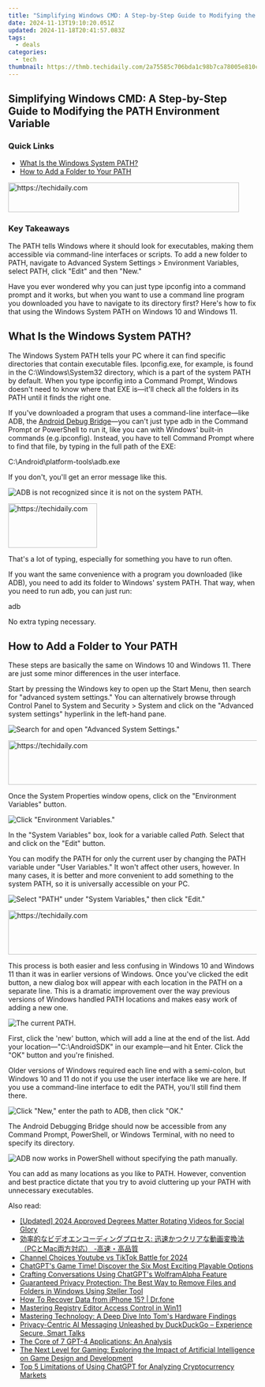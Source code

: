```yaml
---
title: "Simplifying Windows CMD: A Step-by-Step Guide to Modifying the PATH Environment Variable"
date: 2024-11-13T19:10:20.051Z
updated: 2024-11-18T20:41:57.083Z
tags:
  - deals
categories:
  - tech
thumbnail: https://thmb.techidaily.com/2a75585c706bda1c98b7ca78005e810cc4fa04565ec0bfaa1522a3466ddc9fcb.jpg
---
```


## Simplifying Windows CMD: A Step-by-Step Guide to Modifying the PATH Environment Variable

### Quick Links

* [What Is the Windows System PATH?](https://facebook-record-videos.techidaily.com/updated-harmonizing-youtube-content-a-guide-to-blending-files/)
* [How to Add a Folder to Your PATH](https://fox-cloud.techidaily.com/new-quirky-creations-your-guide-to-no-cost-memes/)

<!-- affiliate ads begin -->
<a href="https://bluettius.sjv.io/c/5597632/2139122/17108" target="_top" id="2139122">
  <img src="//a.impactradius-go.com/display-ad/17108-2139122" border="0" alt="https://techidaily.com" width="468" height="60"/>
</a>
<img height="0" width="0" src="https://bluettius.sjv.io/i/5597632/2139122/17108" style="position:absolute;visibility:hidden;" border="0" />
<!-- affiliate ads end -->

### Key Takeaways

 The PATH tells Windows where it should look for executables, making them accessible via command-line interfaces or scripts. To add a new folder to PATH, navigate to Advanced System Settings > Environment Variables, select PATH, click "Edit" and then "New."

 Have you ever wondered why you can just type ipconfig into a command prompt and it works, but when you want to use a command line program you downloaded you have to navigate to its directory first? Here's how to fix that using the Windows System PATH on Windows 10 and Windows 11.

##  What Is the Windows System PATH?

 The Windows System PATH tells your PC where it can find specific directories that contain executable files. Ipconfig.exe, for example, is found in the C:\\Windows\\System32 directory, which is a part of the system PATH by default. When you type ipconfig into a Command Prompt, Windows doesn't need to know where that EXE is—it'll check all the folders in its PATH until it finds the right one.

 If you've downloaded a program that uses a command-line interface—like ADB, the [Android Debug Bridge](https://techtrends.techidaily.com/how-to-successfully-obtain-a-refund-for-your-purchased-games-on-steam/)—you can't just type adb in the Command Prompt or PowerShell to run it, like you can with Windows' built-in commands (e.g.ipconfig). Instead, you have to tell Command Prompt where to find that file, by typing in the full path of the EXE:

C:\Android\platform-tools\adb.exe

 If you don't, you'll get an error message like this.

![ADB is not recognized since it is not on the system PATH.](https://static1.howtogeekimages.com/wordpress/wp-content/uploads/2016/03/adb-error.png) 

<!-- affiliate ads begin -->
<a href="https://aligracehair.sjv.io/c/5597632/2135353/19272" target="_top" id="2135353">
  <img src="//a.impactradius-go.com/display-ad/19272-2135353" border="0" alt="https://techidaily.com" width="180" height="90"/>
</a>
<img height="0" width="0" src="https://aligracehair.sjv.io/i/5597632/2135353/19272" style="position:absolute;visibility:hidden;" border="0" />
<!-- affiliate ads end -->

 That's a lot of typing, especially for something you have to run often.

 If you want the same convenience with a program you downloaded (like ADB), you need to add its folder to Windows' system PATH. That way, when you need to run adb, you can just run:

adb

 No extra typing necessary.

##  How to Add a Folder to Your PATH

 These steps are basically the same on Windows 10 and Windows 11\. There are just some minor differences in the user interface.

 Start by pressing the Windows key to open up the Start Menu, then search for "advanced system settings." You can alternatively browse through Control Panel to System and Security > System and click on the "Advanced system settings" hyperlink in the left-hand pane.

![Search for and open "Advanced System Settings."](https://static1.howtogeekimages.com/wordpress/wp-content/uploads/2023/11/advanced-system.png) 

<!-- affiliate ads begin -->
<a href="https://aligracehair.sjv.io/c/5597632/1868499/19272" target="_top" id="1868499">
  <img src="//a.impactradius-go.com/display-ad/19272-1868499" border="0" alt="https://techidaily.com" width="728" height="90"/>
</a>
<img height="0" width="0" src="https://aligracehair.sjv.io/i/5597632/1868499/19272" style="position:absolute;visibility:hidden;" border="0" />
<!-- affiliate ads end -->

 Once the System Properties window opens, click on the "Environment Variables" button.

![Click &quot;Environment Variables.&quot;](https://static1.howtogeekimages.com/wordpress/wp-content/uploads/2016/03/environmental-variables.png) 

 In the "System Variables" box, look for a variable called _Path._ Select that and click on the "Edit" button.

 You can modify the PATH for only the current user by changing the PATH variable under "User Variables." It won't affect other users, however. In many cases, it is better and more convenient to add something to the system PATH, so it is universally accessible on your PC.

![Select &quot;PATH&quot; under &quot;System Variables,&quot; then click &quot;Edit.&quot;](https://static1.howtogeekimages.com/wordpress/wp-content/uploads/2016/03/system-variables.png) 

<!-- affiliate ads begin -->
<a href="https://appsumo.8odi.net/c/5597632/2075471/7443" target="_top" id="2075471">
  <img src="//a.impactradius-go.com/display-ad/7443-2075471" border="0" alt="https://techidaily.com" width="728" height="90"/>
</a>
<img height="0" width="0" src="https://appsumo.8odi.net/i/5597632/2075471/7443" style="position:absolute;visibility:hidden;" border="0" />
<!-- affiliate ads end -->

 This process is both easier and less confusing in Windows 10 and Windows 11 than it was in earlier versions of Windows. Once you've clicked the edit button, a new dialog box will appear with each location in the PATH on a separate line. This is a dramatic improvement over the way previous versions of Windows handled PATH locations and makes easy work of adding a new one.

![The current PATH.](https://static1.howtogeekimages.com/wordpress/wp-content/uploads/2016/03/PATH-Stuff.png) 

 First, click the 'new' button, which will add a line at the end of the list. Add your location—"C:\\AndroidSDK" in our example—and hit Enter. Click the "OK" button and you're finished.

 Older versions of Windows required each line end with a semi-colon, but Windows 10 and 11 do not if you use the user interface like we are here. If you use a command-line interface to edit the PATH, you'll still find them there.

![Click &quot;New,&quot; enter the path to ADB, then click &quot;OK.&quot;](https://static1.howtogeekimages.com/wordpress/wp-content/uploads/2016/03/android-SD.png) 

 The Android Debugging Bridge should now be accessible from any Command Prompt, PowerShell, or Windows Terminal, with no need to specify its directory.

![ADB now works in PowerShell without specifying the path manually.](https://static1.howtogeekimages.com/wordpress/wp-content/uploads/2016/03/adb-on-path.png) 

 You can add as many locations as you like to PATH. However, convention and best practice dictate that you try to avoid cluttering up your PATH with unnecessary executables.

<ins class="adsbygoogle"
     style="display:block"
     data-ad-format="autorelaxed"
     data-ad-client="ca-pub-7571918770474297"
     data-ad-slot="1223367746"></ins>

<ins class="adsbygoogle"
     style="display:block"
     data-ad-client="ca-pub-7571918770474297"
     data-ad-slot="8358498916"
     data-ad-format="auto"
     data-full-width-responsive="true"></ins>

<span class="atpl-alsoreadstyle">Also read:</span>
<div><ul>
<li><a href="https://instagram-clips.techidaily.com/updated-2024-approved-degrees-matter-rotating-videos-for-social-glory/"><u>[Updated] 2024 Approved Degrees Matter Rotating Videos for Social Glory</u></a></li>
<li><a href="https://some-guidance.techidaily.com/pcmac/"><u>効率的なビデオエンコーディングプロセス: 迅速かつクリアな動画変換法（PCとMac両方対応） -高速・高品質</u></a></li>
<li><a href="https://youtube-lab.techidaily.com/el-choices-youtube-vs-tiktok-battle-for-2024/"><u>Channel Choices Youtube vs TikTok Battle for 2024</u></a></li>
<li><a href="https://tech-haven.techidaily.com/chatgpts-game-time-discover-the-six-most-exciting-playable-options/"><u>ChatGPT's Game Time! Discover the Six Most Exciting Playable Options</u></a></li>
<li><a href="https://tech-haven.techidaily.com/crafting-conversations-using-chatgpts-wolframalpha-feature/"><u>Crafting Conversations Using ChatGPT's WolframAlpha Feature</u></a></li>
<li><a href="https://data-safeguard.techidaily.com/guaranteed-privacy-protection-the-best-way-to-remove-files-and-folders-in-windows-using-steller-tool/"><u>Guaranteed Privacy Protection: The Best Way to Remove Files and Folders in Windows Using Steller Tool</u></a></li>
<li><a href="https://blog-min.techidaily.com/how-to-recover-data-from-iphone-15-drfone-by-drfone-ios-data-recovery-ios-data-recovery/"><u>How To Recover Data from iPhone 15? | Dr.fone</u></a></li>
<li><a href="https://win11-tips.techidaily.com/mastering-registry-editor-access-control-in-win11/"><u>Mastering Registry Editor Access Control in Win11</u></a></li>
<li><a href="https://hardware-updates.techidaily.com/mastering-technology-a-deep-dive-into-toms-hardware-findings/"><u>Mastering Technology: A Deep Dive Into Tom's Hardware Findings</u></a></li>
<li><a href="https://tech-haven.techidaily.com/privacy-centric-ai-messaging-unleashed-by-duckduckgo-experience-secure-smart-talks/"><u>Privacy-Centric AI Messaging Unleashed by DuckDuckGo – Experience Secure, Smart Talks</u></a></li>
<li><a href="https://tech-haven.techidaily.com/the-core-of-7-gpt-4-applications-an-analysis/"><u>The Core of 7 GPT-4 Applications: An Analysis</u></a></li>
<li><a href="https://tech-haven.techidaily.com/the-next-level-for-gaming-exploring-the-impact-of-artificial-intelligence-on-game-design-and-development/"><u>The Next Level for Gaming: Exploring the Impact of Artificial Intelligence on Game Design and Development</u></a></li>
<li><a href="https://tech-haven.techidaily.com/top-5-limitations-of-using-chatgpt-for-analyzing-cryptocurrency-markets/"><u>Top 5 Limitations of Using ChatGPT for Analyzing Cryptocurrency Markets</u></a></li>
</ul></div>

